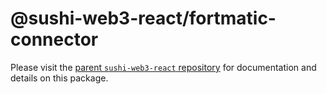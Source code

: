 # @sushi-web3-react/fortmatic-connector

Please visit the [parent `sushi-web3-react` repository](https://github.com/NoahZinsmeister/sushi-web3-react) for documentation and details on this package.

